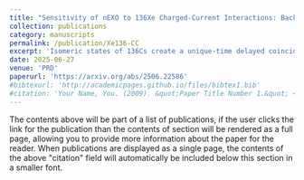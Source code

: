 ```yaml
---
title: "Sensitivity of nEXO to 136Xe Charged-Current Interactions: Background-free Searches for Solar Neutrinos and Fermionic Dark Matter"
collection: publications
category: manuscripts
permalink: /publication/Xe136-CC
excerpt: 'Isomeric states of 136Cs create a unique-time delayed coincident signal in LXe TPCs which can be used for backgorund rejection on the order of /(10^{-9}/), enabling backgorund free measurements of solar neutrinos and electorn-coupling fermionic dark matter'
date: 2025-06-27
venue: 'PRD'
paperurl: 'https://arxiv.org/abs/2506.22586'
#bibtexurl: 'http://academicpages.github.io/files/bibtex1.bib'
#citation: 'Your Name, You. (2009). &quot;Paper Title Number 1.&quot; <i>Journal 1</i>. 1(1).'
---
```

The contents above will be part of a list of publications, if the user clicks the link for the publication than the contents of section will be rendered as a full page, allowing you to provide more information about the paper for the reader. When publications are displayed as a single page, the contents of the above "citation" field will automatically be included below this section in a smaller font.
